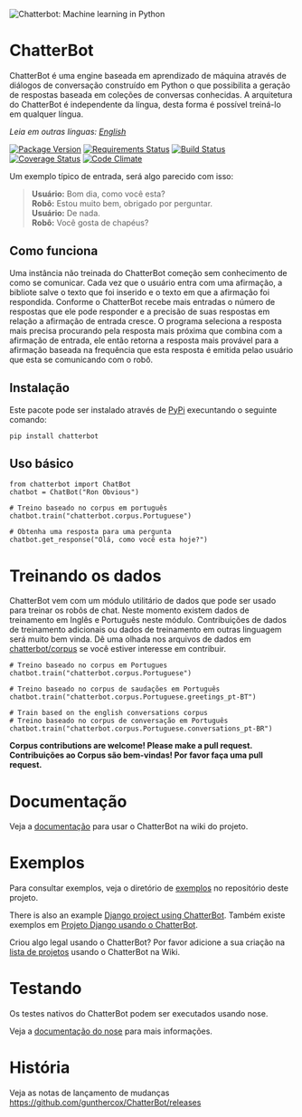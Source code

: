 ![Chatterbot: Machine learning in Python](http://i.imgur.com/b3SCmGT.png)

# ChatterBot

ChatterBot é uma engine baseada em aprendizado de máquina através de diálogos
de conversação construído em Python o que possibilita a geração de respostas 
baseada em coleções de conversas conhecidas. A arquitetura do ChatterBot
é independente da língua, desta forma é possível treiná-lo em qualquer língua.

*Leia em outras línguas: [English](readme.md)*

[![Package Version](https://img.shields.io/pypi/v/chatterbot.svg)](https://pypi.python.org/pypi/chatterbot/)
[![Requirements Status](https://requires.io/github/gunthercox/ChatterBot/requirements.svg?branch=master)](https://requires.io/github/gunthercox/ChatterBot/requirements/?branch=master)
[![Build Status](https://travis-ci.org/gunthercox/ChatterBot.svg?branch=master)](https://travis-ci.org/gunthercox/ChatterBot)
[![Coverage Status](https://img.shields.io/coveralls/gunthercox/ChatterBot.svg)](https://coveralls.io/r/gunthercox/ChatterBot)
[![Code Climate](https://codeclimate.com/github/gunthercox/ChatterBot/badges/gpa.svg)](https://codeclimate.com/github/gunthercox/ChatterBot)

Um exemplo típico de entrada, será algo parecido com isso:

> **Usuário:** Bom dia, como você esta?  
> **Robô:**  Estou muito bem, obrigado por perguntar.  
> **Usuário:** De nada.  
> **Robô:** Você gosta de chapéus?  

## Como funciona

Uma instância não treinada do ChatterBot começão sem conhecimento de como se comunicar. Cada vez que o usuário entra com uma afirmação, a bibliote salve o texto que foi inserido e o texto em que a afirmação foi respondida. Conforme o ChatterBot recebe mais entradas o número de respostas que ele pode responder e a precisão de suas respostas em relação a afirmação de entrada cresce. O programa seleciona a resposta mais precisa procurando pela resposta mais próxima que combina com a afirmação de entrada, ele então retorna a resposta mais provável para a afirmação baseada na frequência que esta resposta é emitida pelao usuário que esta se comunicando com o robô.

## Instalação

Este pacote pode ser instalado através de [PyPi](https://pypi.python.org/pypi/ChatterBot) execuntando o seguinte comando:

```
pip install chatterbot
```

## Uso básico

```
from chatterbot import ChatBot
chatbot = ChatBot("Ron Obvious")

# Treino baseado no corpus em português
chatbot.train("chatterbot.corpus.Portuguese")

# Obtenha uma resposta para uma pergunta
chatbot.get_response("Olá, como você esta hoje?")
```

# Treinando os dados

ChatterBot vem com um módulo utilitário de dados que pode ser usado para treinar os robôs de chat.
Neste momento existem dados de treinamento em Inglês e Português neste módulo. Contribuições de dados de treinamento adicionais
ou dados de treinamento em outras linguagem será muito bem vinda. Dê uma olhada nos arquivos de dados em [chatterbot/corpus](https://github.com/gunthercox/ChatterBot/tree/master/chatterbot/corpus)
se você estiver interesse em contribuir.

```
# Treino baseado no corpus em Portugues 
chatbot.train("chatterbot.corpus.Portuguese")

# Treino baseado no corpus de saudações em Português
chatbot.train("chatterbot.corpus.Portuguese.greetings_pt-BT")

# Train based on the english conversations corpus
# Treino baseado no corpus de conversação em Português
chatbot.train("chatterbot.corpus.Portuguese.conversations_pt-BR")
```

**Corpus contributions are welcome! Please make a pull request.**
**Contribuições ao Corpus são bem-vindas! Por favor faça uma pull request.** 

# Documentação

Veja a [documentação](https://github.com/gunthercox/ChatterBot/wiki/)
para usar o ChatterBot na wiki do projeto.

# Exemplos

Para consultar exemplos, veja o diretório de [exemplos](https://github.com/gunthercox/ChatterBot/tree/master/examples) no repositório
deste projeto.

There is also an example [Django project using ChatterBot](https://github.com/gunthercox/django_chatterbot).
Também existe exemplos em [Projeto Django usando o ChatterBot](https://github.com/gunthercox/django_chatterbot).

Criou algo legal usando o ChatterBot?
Por favor adicione a sua criação na [lista de projetos](https://github.com/gunthercox/ChatterBot/wiki/ChatterBot-Showcase) usando o ChatterBot na Wiki.

# Testando

Os testes nativos do ChatterBot podem ser executados usando nose.

Veja a [documentação do nose](https://nose.readthedocs.org/en/latest/) para mais informações.

# História

Veja as notas de lançamento de mudanças  https://github.com/gunthercox/ChatterBot/releases
